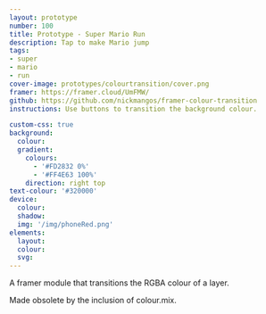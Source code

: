 ```yaml
---
layout: prototype
number: 100
title: Prototype - Super Mario Run
description: Tap to make Mario jump
tags:
- super
- mario
- run
cover-image: prototypes/colourtransition/cover.png
framer: https://framer.cloud/UmFMW/
github: https://github.com/nickmangos/framer-colour-transition
instructions: Use buttons to transition the background colour.

custom-css: true
background:
  colour:
  gradient:
    colours: 
      - '#FD2832 0%'
      - '#FF4E63 100%'
    direction: right top
text-colour: '#320000'
device:
  colour:
  shadow:
  img: '/img/phoneRed.png'
elements:
  layout:
  colour:
  svg:
---
```


A framer module that transitions the RGBA colour of a layer.

Made obsolete by the inclusion of colour.mix.
<!--stackedit_data:
eyJoaXN0b3J5IjpbMTQ0NDg5NjYzOF19
-->